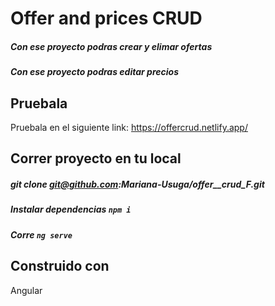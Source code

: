 # Offer and prices CRUD

##### Con ese proyecto podras crear y elimar ofertas
##### Con ese proyecto podras editar precios

## Pruebala

Pruebala en el siguiente link: https://offercrud.netlify.app/

## Correr proyecto en tu local

##### git clone git@github.com:Mariana-Usuga/offer__crud_F.git
##### Instalar dependencias `npm i`
##### Corre `ng serve`

## Construido con

Angular






